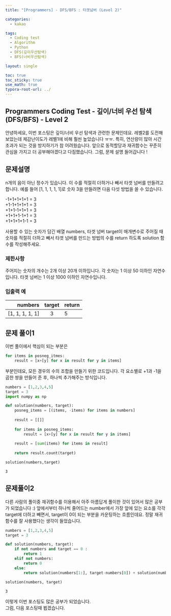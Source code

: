 ```yaml
---
title: "[Programmers] - DFS/BFS : 타겟넘버 (Level 2)"

categories:
  - kakao

tags:
  - Coding test
  - Algorithm
  - Python
  - DFS(깊이우선탐색)
  - BFS(너비우선탐색)

layout: single

toc: true
toc_sticky: true
use_math: true
typora-root-url: ../
---
```


## Programmers Coding Test - 깊이/너비 우선 탐색(DFS/BFS) - Level 2

안녕하세요, 이번 포스팅은 깊이/너비 우선 탐색과 관련한 문제인데요. 레벨2를 도전해 보았는데 체감난이도가 레벨1에 비해 훨씬 높았습니다 ㅠㅠ. 특히, 연산량이 많아 시간 초과가 되는 것을 방지하기가 참 어려웠습니다. 앞으로 동적할당과 재귀함수는 꾸준히 관심을 가지고 더 공부해야겠다고 다짐했습니다. 그럼, 문제 설명 들어갑니다 !

## 문제설명

n개의 음이 아닌 정수가 있습니다. 이 수를 적절히 더하거나 빼서 타겟 넘버를 만들려고 합니다. 예를 들어 [1, 1, 1, 1, 1]로 숫자 3을 만들려면 다음 다섯 방법을 쓸 수 있습니다.

-1+1+1+1+1 = 3  
+1-1+1+1+1 = 3  
+1+1-1+1+1 = 3  
+1+1+1-1+1 = 3  
+1+1+1+1-1 = 3  

사용할 수 있는 숫자가 담긴 배열 numbers, 타겟 넘버 target이 매개변수로 주어질 때 숫자를 적절히 더하고 빼서 타겟 넘버를 만드는 방법의 수를 return 하도록 solution 함수를 작성해주세요.

### 제한사항
주어지는 숫자의 개수는 2개 이상 20개 이하입니다.
각 숫자는 1 이상 50 이하인 자연수입니다.
타겟 넘버는 1 이상 1000 이하인 자연수입니다.

### 입출력 예

|numbers|target|return|
|---:|:---:|:---|
|[1, 1, 1, 1, 1]|3|5|


## 문제 풀이1

이번 풀이에서 핵심이 되는 부분은 


```python
for items in posneg_itmes:
    result = [x+[y] for x in result for y in items]
```

부분인데요, 모든 경우의 수의 조합을 만들기 위한 코드입니다. 각 요소별로 +1과 -1을 곱한 쌍을 만들어 준 후, 하나씩 추가해주는 방식입니다.


```python
numbers = [1,2,3,4,5]
target = 3
import numpy as np

def solution(numbers, target):
    posneg_items = [(items, -items) for items in numbers]
    
    result = [[]]
    
    for items in posneg_items:
        result = [x+[y] for x in result for y in items]
    
    result = [sum(items) for items in result]
    
    return result.count(target)

solution(numbers,target)
```




    3



## 문제풀이2

다른 사람의 풀이중 재귀함수를 이용해서 아주 아름답게 풀이한 것이 있어서 많은 공부가 되었습니다 :)
앞에서부터 하나씩 줄어드는 number에서 가장 앞에 있는 요소를 각각 target에 더하고 빼면서, target이 0이 되는 부분을 카운팅하는 흐름인데요. 정말 재귀함수를 잘 사용했다는 생각이 들었습니다. 


```python
numbers = [1,2,3,4,5]
target = 3

def solution(numbers, target):
    if not numbers and target == 0 :
        return 1
    elif not numbers:
        return 0
    else:
        return solution(numbers[1:], target-numbers[0]) + solution(numbers[1:], target+numbers[0])
    
solution(numbers, target)
```




    3



이렇게 이번 포스팅도 많은 공부가 되었습니다.  
그럼, 다음 포스팅때 뵙겠습니다.
